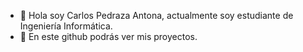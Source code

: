 - 👋 Hola soy Carlos Pedraza Antona, actualmente soy estudiante de Ingeniería Informática.
- 👀 En este github podrás ver mis proyectos.
